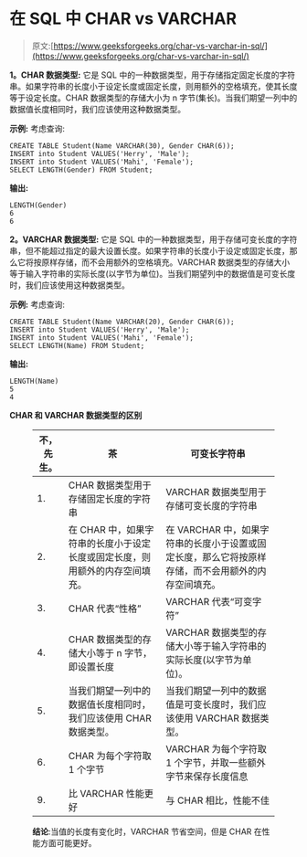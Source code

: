# 在 SQL 中 CHAR vs VARCHAR

> 原文:[https://www.geeksforgeeks.org/char-vs-varchar-in-sql/](https://www.geeksforgeeks.org/char-vs-varchar-in-sql/)

**1。CHAR 数据类型:**
它是 SQL 中的一种数据类型，用于存储指定固定长度的字符串。如果字符串的长度小于设定长度或固定长度，则用额外的空格填充，使其长度等于设定长度。CHAR 数据类型的存储大小为 n 字节(集长)。当我们期望一列中的数据值长度相同时，我们应该使用这种数据类型。

**示例:**
考虑查询:

```
CREATE TABLE Student(Name VARCHAR(30), Gender CHAR(6));
INSERT into Student VALUES('Herry', 'Male');
INSERT into Student VALUES('Mahi', 'Female');
SELECT LENGTH(Gender) FROM Student;
```

**输出:**

```
LENGTH(Gender)
6
6
```

**2。VARCHAR 数据类型:**
它是 SQL 中的一种数据类型，用于存储可变长度的字符串，但不能超过指定的最大设置长度。如果字符串的长度小于设定或固定长度，那么它将按原样存储，而不会用额外的空格填充。VARCHAR 数据类型的存储大小等于输入字符串的实际长度(以字节为单位)。当我们期望列中的数据值是可变长度时，我们应该使用这种数据类型。

**示例:**
考虑查询:

```
CREATE TABLE Student(Name VARCHAR(20), Gender CHAR(6));
INSERT into Student VALUES('Herry', 'Male');
INSERT into Student VALUES('Mahi', 'Female');
SELECT LENGTH(Name) FROM Student;
```

**输出:**

```
LENGTH(Name)
5
4
```

**CHAR 和 VARCHAR 数据类型的区别**

<figure class="table">

| 不，先生。 | 茶 | 可变长字符串 |
| --- | --- | --- |
| 1. | CHAR 数据类型用于存储固定长度的字符串 | VARCHAR 数据类型用于存储可变长度的字符串 |
| 2. | 在 CHAR 中，如果字符串的长度小于设定长度或固定长度，则用额外的内存空间填充。 | 在 VARCHAR 中，如果字符串的长度小于设置或固定长度，那么它将按原样存储，而不会用额外的内存空间填充。 |
| 3. | CHAR 代表“性格” | VARCHAR 代表“可变字符” |
| 4. | CHAR 数据类型的存储大小等于 n 字节，即设置长度 | VARCHAR 数据类型的存储大小等于输入字符串的实际长度(以字节为单位)。 |
| 5. | 当我们期望一列中的数据值长度相同时，我们应该使用 CHAR 数据类型。 | 当我们期望一列中的数据值是可变长度时，我们应该使用 VARCHAR 数据类型。 |
| 6. | CHAR 为每个字符取 1 个字节 | VARCHAR 为每个字符取 1 个字节，并取一些额外字节来保存长度信息 |
| 9. | 比 VARCHAR 性能更好 | 与 CHAR 相比，性能不佳 |

**结论**:当值的长度有变化时，VARCHAR 节省空间，但是 CHAR 在性能方面可能更好。

</figure>